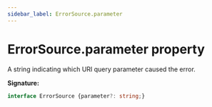 ```yaml
---
sidebar_label: ErrorSource.parameter
---
```

# ErrorSource.parameter property

A string indicating which URI query parameter caused the error.

**Signature:**

```typescript
interface ErrorSource {parameter?: string;}
```
